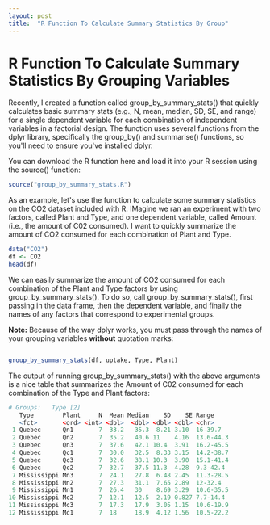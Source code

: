 ```yaml
---
layout: post
title:  "R Function To Calculate Summary Statistics By Group"
---
```


# R Function To Calculate Summary Statistics By Grouping Variables

Recently, I created a function called group_by_summary_stats() that quickly calculates basic summary stats  (e.g., N, mean, median, SD, SE, and range) for a single dependent variable for each combination of independent variables in a factorial design. The function uses several functions from the dplyr library, specifically the group_by() and summarise() functions, so you'll need to ensure you've installed dplyr.

You can download the R function here <a href="/r/group_by_summary_stats.R" target="_blank"><i class="fa fa-file-text fa-md"></i></a> and load it into your R session using the source() function:

```r
source("group_by_summary_stats.R")
```

As an example, let's use the function to calculate some summary statistics on the CO2 dataset included with R. IMagine we ran an experiment with two factors, called Plant and Type, and one dependent variable, called Amount (i.e., the amount of C02 consumed). I want to quickly summarize the amount of CO2 consumed for each combination of Plant and Type.

```r
data("CO2")  
df <- CO2  
head(df)
```

We can easily summarize the amount of CO2 consumed for each combination of the Plant and Type factors by using group_by_summary_stats(). To do so, call group_by_summary_stats(), first passing in the data frame, then the dependent variable, and finally the names of any factors that correspond to experimental groups.

**Note:** Because of the way dplyr works, you must pass through the names of your grouping variables **without** quotation marks:

```r

group_by_summary_stats(df, uptake, Type, Plant)

```

The output of running group_by_summary_stats() with the above arguments is a nice table that summarizes the Amount of C02 consumed for each combination of the Type and Plant factors: 

```r
# Groups:   Type [2]
   Type        Plant     N  Mean Median    SD    SE Range    
   <fct>       <ord> <int> <dbl>  <dbl> <dbl> <dbl> <chr>    
 1 Quebec      Qn1       7  33.2   35.3  8.21 3.10  16-39.7  
 2 Quebec      Qn2       7  35.2   40.6 11    4.16  13.6-44.3
 3 Quebec      Qn3       7  37.6   42.1 10.4  3.91  16.2-45.5
 4 Quebec      Qc1       7  30.0   32.5  8.33 3.15  14.2-38.7
 5 Quebec      Qc3       7  32.6   38.1 10.3  3.90  15.1-41.4
 6 Quebec      Qc2       7  32.7   37.5 11.3  4.28  9.3-42.4 
 7 Mississippi Mn3       7  24.1   27.8  6.48 2.45  11.3-28.5
 8 Mississippi Mn2       7  27.3   31.1  7.65 2.89  12-32.4  
 9 Mississippi Mn1       7  26.4   30    8.69 3.29  10.6-35.5
10 Mississippi Mc2       7  12.1   12.5  2.19 0.827 7.7-14.4 
11 Mississippi Mc3       7  17.3   17.9  3.05 1.15  10.6-19.9
12 Mississippi Mc1       7  18     18.9  4.12 1.56  10.5-22.2

```